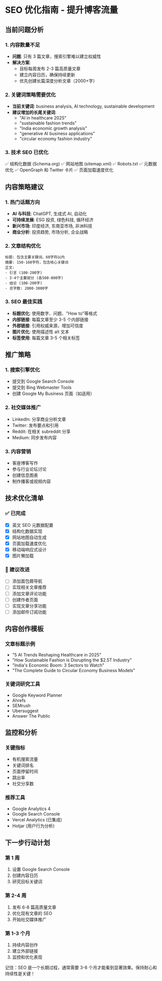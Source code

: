 # SEO 优化指南 - 提升博客流量

## 当前问题分析

### 1. 内容数量不足

- **问题**: 只有 3 篇文章，搜索引擎难以建立权威性
- **解决方案**:
  - 目标每周发布 2-3 篇高质量文章
  - 建立内容日历，确保持续更新
  - 优先创建长篇深度分析文章（2000+字）

### 2. 关键词策略需要优化

- **当前关键词**: business analysis, AI technology, sustainable development
- **建议增加的长尾关键词**:
  - "AI in healthcare 2025"
  - "sustainable fashion trends"
  - "India economic growth analysis"
  - "generative AI business applications"
  - "circular economy fashion industry"

### 3. 技术 SEO 已优化

✅ 结构化数据 (Schema.org)
✅ 网站地图 (sitemap.xml)
✅ Robots.txt
✅ 元数据优化
✅ OpenGraph 和 Twitter 卡片
✅ 页面加载速度优化

## 内容策略建议

### 1. 热门话题方向

- **AI 与科技**: ChatGPT, 生成式 AI, 自动化
- **可持续发展**: ESG 投资, 绿色科技, 循环经济
- **新兴市场**: 印度经济, 东南亚市场, 非洲科技
- **商业分析**: 投资趋势, 市场分析, 企业战略

### 2. 文章结构优化

```
标题: 包含主要关键词，60字符以内
摘要: 150-160字符，包含核心关键词
正文:
- 引言 (100-200字)
- 3-4个主要部分 (各500-800字)
- 结论 (100-200字)
- 总字数: 2000-3000字
```

### 3. SEO 最佳实践

- **标题优化**: 使用数字、问题、"How to"等格式
- **内部链接**: 每篇文章至少 3-5 个内部链接
- **外部链接**: 引用权威来源，增加可信度
- **图片优化**: 使用描述性 alt 文本
- **标签使用**: 每篇文章 3-5 个相关标签

## 推广策略

### 1. 搜索引擎优化

- 提交到 Google Search Console
- 提交到 Bing Webmaster Tools
- 创建 Google My Business 页面（如适用）

### 2. 社交媒体推广

- LinkedIn: 分享商业分析文章
- Twitter: 发布要点和引用
- Reddit: 在相关 subreddit 分享
- Medium: 同步发布内容

### 3. 内容营销

- 客座博客写作
- 参与行业论坛讨论
- 创建信息图表
- 制作播客或视频内容

## 技术优化清单

### ✅ 已完成

- [x] 英文 SEO 元数据配置
- [x] 结构化数据实现
- [x] 网站地图自动生成
- [x] 页面加载速度优化
- [x] 移动端响应式设计
- [x] 图片懒加载

### 🔄 建议改进

- [ ] 添加面包屑导航
- [ ] 实现相关文章推荐
- [ ] 添加文章评论功能
- [ ] 创建作者页面
- [ ] 实现文章分享功能
- [ ] 添加邮件订阅功能

## 内容创作模板

### 文章标题示例

- "5 AI Trends Reshaping Healthcare in 2025"
- "How Sustainable Fashion is Disrupting the $2.5T Industry"
- "India's Economic Boom: 3 Sectors to Watch"
- "The Complete Guide to Circular Economy Business Models"

### 关键词研究工具

- Google Keyword Planner
- Ahrefs
- SEMrush
- Ubersuggest
- Answer The Public

## 监控和分析

### 关键指标

- 有机搜索流量
- 关键词排名
- 页面停留时间
- 跳出率
- 社交分享数

### 推荐工具

- Google Analytics 4
- Google Search Console
- Vercel Analytics (已集成)
- Hotjar (用户行为分析)

## 下一步行动计划

### 第 1 周

1. 设置 Google Search Console
2. 创建内容日历
3. 研究目标关键词

### 第 2-4 周

1. 发布 6-8 篇高质量文章
2. 优化现有文章的 SEO
3. 开始社交媒体推广

### 第 1-3 个月

1. 持续内容创作
2. 建立外部链接
3. 监控和优化表现

记住：SEO 是一个长期过程，通常需要 3-6 个月才能看到显著效果。保持耐心和持续性是关键！
